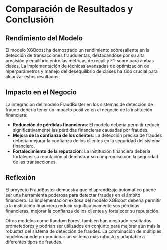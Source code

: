 # Comparación de Resultados y Conclusión

## Rendimiento del Modelo

El modelo XGBoost ha demostrado un rendimiento sobresaliente en la detección de transacciones fraudulentas, destacándose por su alta precisión y equilibrio entre las métricas de recall y F1-score para ambas clases. La implementación de técnicas avanzadas de optimización de hiperparámetros y manejo del desequilibrio de clases ha sido crucial para alcanzar estos resultados.

## Impacto en el Negocio

La integración del modelo FraudBuster en los sistemas de detección de fraude debería tener un impacto positivo en el negocio de la institución financiera:

- **Reducción de pérdidas financieras**: El modelo debería permitir reducir significativamente las pérdidas financieras causadas por fraudes.
- **Mejora de la confianza de los clientes**: La detección precisa de fraudes debería mejorar la confianza de los clientes en la seguridad del sistema financiero.
- **Fortalecimiento de la reputación**: La institución financiera debería fortalecer su reputación al demostrar su compromiso con la seguridad de las transacciones.

## Reflexión

El proyecto FraudBuster demuestra que el aprendizaje automático puede ser una herramienta poderosa para detectar fraudes en el ámbito financiero. La implementación exitosa del modelo XGBoost debería permitir a la institución financiera reducir significativamente sus pérdidas financieras, mejorar la confianza de los clientes y fortalecer su reputación.

Otros modelos como Random Forest también han mostrado resultados prometedores y podrían ser utilizados en conjunto para mejorar aún más la robustez del sistema de detección de fraudes. La combinación de múltiples modelos puede proporcionar un sistema más robusto y adaptable a diferentes tipos de fraudes.